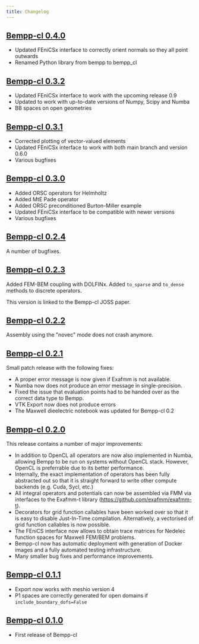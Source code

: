 ```yaml
---
title: Changelog
---
```

## [Bempp-cl 0.4.0](https://github.com/bempp/bempp-cl/releases/tag/v0.4.0)
- Updated FEniCSx interface to correctly orient normals so they all point outwards
- Renamed Python library from bempp to bempp_cl

## [Bempp-cl 0.3.2](https://github.com/bempp/bempp-cl/releases/tag/v0.3.2)
- Updated FEniCSx interface to work with the upcoming release 0.9
- Updated to work with up-to-date versions of Numpy, Scipy and Numba
- BB spaces on open geometries

## [Bempp-cl 0.3.1](https://github.com/bempp/bempp-cl/releases/tag/v0.3.1)
- Corrected plotting of vector-valued elements
- Updated FEniCSx interface to work with both main branch and version 0.6.0
- Various bugfixes

## [Bempp-cl 0.3.0](https://github.com/bempp/bempp-cl/releases/tag/v0.3.0)
- Added ORSC operators for Helmholtz
- Added MtE Pade operator
- Added ORSC preconditioned Burton-Miller example
- Updated FEniCSx interface to be compatible with newer versions
- Various bugfixes

## [Bempp-cl 0.2.4](https://github.com/bempp/bempp-cl/releases/tag/v0.2.4)
A number of bugfixes.

## [Bempp-cl 0.2.3](https://github.com/bempp/bempp-cl/releases/tag/v0.2.3)
Added FEM-BEM coupling with DOLFINx.
Added `to_sparse` and `to_dense` methods to discrete operators.

This version is linked to the Bempp-cl JOSS paper.

## [Bempp-cl 0.2.2](https://github.com/bempp/bempp-cl/releases/tag/v0.2.2)
Assembly using the "novec" mode does not crash anymore.

## [Bempp-cl 0.2.1](https://github.com/bempp/bempp-cl/releases/tag/v0.2.1)
Small patch release with the following fixes:

- A proper error message is now given if Exafmm is not available.
- Numba now does not produce an error message in single-precision.
- Fixed the issue that evaluation points had to be handed over as the correct data type to Bempp.
- VTK Export now does not produce errors
- The Maxwell dieelectric notebook was updated for Bempp-cl 0.2

## [Bempp-cl 0.2.0](https://github.com/bempp/bempp-cl/releases/tag/v0.2.0)
This release contains a number of major improvements:

- In addition to OpenCL all operators are now also implemented in Numba, allowing Bempp to be run on systems without OpenCL stack.
  However, OpenCL is preferrable due to its better performance.
- Internally, the exact implementation of operators has been fully abstracted out so that it is straight forward to write other compute backends
  (e.g. Cuda, Sycl, etc.)
- All integral operators and potentials can now be assembled via FMM via interfaces to the Exafmm-t library 
  (https://github.com/exafmm/exafmm-t).
- Decorators for grid function callables have been worked over so that it is easy to disable Just-In-Time compilation. Alternatively, a vectorised
  of grid function callables is now possible.
- The FEniCS interface now allows to obtain trace matrices for Nedelec function spaces for Maxwell FEM/BEM problems.
- Bempp-cl now has automatic deployment with generation of Docker images and a fully automated testing infrastructure.
- Many smaller bug fixes and performance improvements.

## [Bempp-cl 0.1.1](https://github.com/bempp/bempp-cl/releases/tag/v0.1.1)
* Export now works with meshio version 4
* P1 spaces are correctly generated for open domains if `include_boundary_dofs=False`

## [Bempp-cl 0.1.0](https://github.com/bempp/bempp-cl/releases/tag/v0.1.0)
* First release of Bempp-cl
